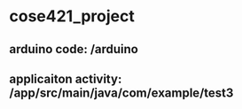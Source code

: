 # cose421_project

## arduino code: /arduino
## applicaiton activity: /app/src/main/java/com/example/test3

